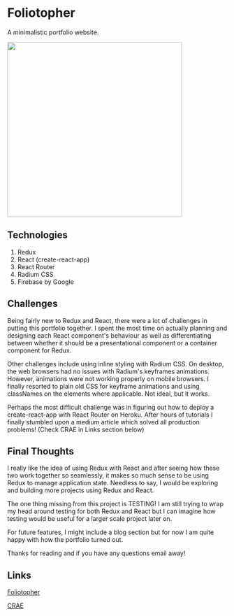 # Foliotopher

A minimalistic portfolio website.

<img src="https://firebasestorage.googleapis.com/v0/b/foliotopher.appspot.com/o/folio.jpg?alt=media&token=c87aad39-8a69-4b27-8a6e-f619de8dfc9c" width="400">

## Technologies

1. Redux
2. React (create-react-app)
3. React Router
4. Radium CSS
5. Firebase by Google

## Challenges

Being fairly new to Redux and React, there were a lot of challenges in putting this portfolio together. I spent the most time on actually planning and designing each React component's behaviour as well as differentiating between whether it should be a presentational component or a container component for Redux.

Other challenges include using inline styling with Radium CSS. On desktop, the web browsers had no issues with Radium's keyframes animations. However, animations were not working properly on mobile browsers. I finally resorted to plain old CSS for keyframe animations and using classNames on the elements where applicable. Not ideal, but it works.

Perhaps the most difficult challenge was in figuring out how to deploy a create-react-app with React Router on Heroku. After hours of tutorials I finally stumbled upon a medium article which solved all production problems! (Check CRAE in Links section below)

## Final Thoughts

I really like the idea of using Redux with React and after seeing how these two work together so seamlessly, it makes so much sense to be using Redux to manage application state. Needless to say, I would be exploring and building more projects using Redux and React.

The one thing missing from this project is TESTING! I am still trying to wrap my head around testing for both Redux and React but I can imagine how testing would be useful for a larger scale project later on.

For future features, I might include a blog section but for now I am quite happy with how the portfolio turned out.

Thanks for reading and if you have any questions email away!

## Links

[Foliotopher](https://myfoliotopher.herokuapp.com/)

[CRAE](https://originmaster.com/running-create-react-app-and-express-crae-on-heroku-c39a39fe7851)
